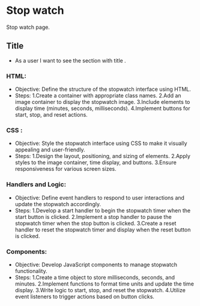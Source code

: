 <!--

  There will be different types of tasks for each user story:
    `type: components`
    `type: css`
    `type: logic`
    `type: handlers`
    ...

-->

# Stop watch
Stop watch page.

## Title
- As a user I want to see the section with title .

### HTML:
- Objective: Define the structure of the stopwatch interface using HTML.
- Steps:
1.Create a container with appropriate class names.
2.Add an image container to display the stopwatch image.
3.Include elements to display time (minutes, seconds, milliseconds).
4.Implement buttons for start, stop, and reset actions.

###  CSS :
- Objective: Style the stopwatch interface using CSS to make it visually appealing and user-friendly.
- Steps:
1.Design the layout, positioning, and sizing of elements.
2.Apply styles to the image container, time display, and buttons.
3.Ensure responsiveness for various screen sizes.

### Handlers and Logic:
- Objective: Define event handlers to respond to user interactions and update the stopwatch accordingly.
- Steps:
1.Develop a start handler to begin the stopwatch timer when the start button is clicked.
2.Implement a stop handler to pause the stopwatch timer when the stop button is clicked.
3.Create a reset handler to reset the stopwatch timer and display when the reset button is clicked.

### Components:
- Objective: Develop JavaScript components to manage stopwatch functionality.
- Steps:
1.Create a time object to store milliseconds, seconds, and minutes.
2.Implement functions to format time units and update the time display.
3.Write logic to start, stop, and reset the stopwatch.
4.Utilize event listeners to trigger actions based on button clicks.